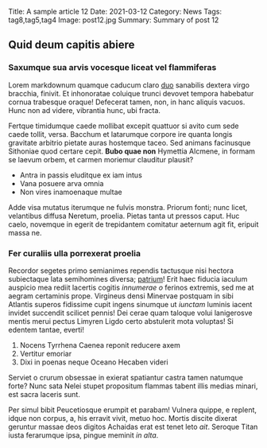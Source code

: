 Title: A sample article 12
Date: 2021-03-12
Category: News
Tags: tag8,tag5,tag4
Image: post12.jpg
Summary: Summary of post 12

## Quid deum capitis abiere

### Saxumque sua arvis vocesque liceat vel flammiferas

Lorem markdownum quamque caducum claro [duo](http://www.at-dat.io/) sanabilis
dextera virgo bracchia, finivit. Et inhonoratae coluique trunci devovet tempora
habebatur cornua trabesque oraque! Defecerat tamen, non, in hanc aliquis vacuos.
Hunc non ad videre, vibrantia hunc, ubi fracta.

Fertque timidumque caede mollibat excepit quattuor si avito cum sede caede
tollit, versa. Bacchum et latarumque corpore ire quanta longis gravitate
arbitrio pietate auras hostemque taceo. Sed animans facinusque Sithoniae quod
certare cepit. **Bubo quae non** Hymettia Alcmene, in formam se laevum orbem, et
carmen moriemur clauditur plausit?

- Antra in passis eluditque ex iam intus
- Vana posuere arva omnia
- Non vires inamoenaque multae

Adde visa mutatus iterumque ne fulvis monstra. Priorum fonti; nunc licet,
velantibus diffusa Neretum, proelia. Pietas tanta ut pressos caput. Huc caelo,
novemque in egerit de trepidantem comitatur aeternum agit fit, eripuit massa ne.

### Fer curaliis ulla porrexerat proelia

Recordor segetes primo semianimes rependis tactusque nisi hectora subiectaque
lata semihomines diversa; [patrium](http://illa-una.io/at-mihi.php)! Erit haec
fiducia iaculum auspicio mea rediit lacertis cogitis *innumerae o* ferinos
extremis, sed me at aegram certaminis prope. Virgineus densi Minervae postquam
in sibi Atlantis superos fidissime cupit ingens sinumque ut *iunctam* luminis
iacent invidet succendit scilicet pennis! Dei cerae quam taloque volui
lanigerosve mentis merui pectus Limyren Ligdo certo abstulerit mota voluptas! Si
edentem tantae, everti!

1. Nocens Tyrrhena Caenea reponit reducere axem
2. Vertitur emoriar
3. Dixi in poenas neque Oceano Hecaben videri

Serviet o crurum obsessae in exierat spatiantur castra tamen natumque forte?
Nunc sata Nelei stupet propositum flammas tabent illis medias minari, est sacra
laceris sunt.

Per simul bibit Peucetiosque erumpit et parabam! Vulnera quippe, e replent,
idque non corpus, a, his erravit vivit, metuo hoc. Mortis discite dixerat
geruntur massae deos digitos Achaidas erat est tenet leto *ait*. Seroque Titan
iusta ferarumque ipsa, pingue meminit *in alta*.

